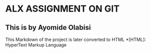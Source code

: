 # ALX ASSIGNMENT ON GIT #
## This is by Ayomide Olabisi ##
This Markdown of the project is later converted to HTML
*[HTML]: HyperText Markup Language